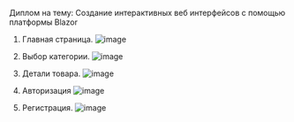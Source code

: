 Диплом на тему: Создание интерактивных веб интерфейсов с помощью платформы Blazor

1. Главная страница.
![image](https://user-images.githubusercontent.com/59286805/167915495-41c39af0-2836-458e-8b09-0fd7ad5edbe1.png)

2. Выбор категории.
![image](https://user-images.githubusercontent.com/59286805/167915704-ee51dd63-8657-477d-a2d0-0c36a4620758.png)

3. Детали товара.
![image](https://user-images.githubusercontent.com/59286805/167915964-890f9c3c-8a27-46c8-b184-45f851ca562b.png)

4. Авторизация
![image](https://user-images.githubusercontent.com/59286805/167915774-7a77bac6-4192-4282-a0b3-7ea309cf174e.png)

5. Регистрация.
![image](https://user-images.githubusercontent.com/59286805/167915825-85bfc858-11ff-4be2-87e4-635946b0bc08.png)


